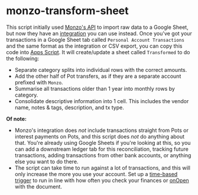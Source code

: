 # monzo-transform-sheet

This script initially used [Monzo's API](https://developers.monzo.com/) to import raw data to a Google Sheet, but now they have an [integration](https://monzo.com/help/monzo-premium/advanced-budgeting-auto-exports) you can use instead. Once you've got your transactions in a Google Sheet tab called `Personal Account Transactions` and the same format as the integration or CSV export, you can copy this code into [Apps Script](https://developers.google.com/apps-script/guides/sheets). It will create/update a sheet called `Transformed` to do the following:

- Separate category splits into individual rows with the correct amounts.
- Add the other half of Pot transfers, as if they are a separate account prefixed with `Monzo`.
- Summarise all transactions older than 1 year into monthly rows by category.
- Consolidate descriptive information into 1 cell. This includes the vendor name, notes & tags, description, and tx type.

**Of note:** 

- Monzo's integration does *not* include transactions straight from Pots or interest payments on Pots, and this script does *not* do anything about that. You're already using Google Sheets if you're looking at this, so you can add a downstream ledger tab for this reconciliation, tracking future transactions, adding transactions from other bank accounts, or anything else you want to do there.
- The script can take time to run against a lot of transactions, and this will only increase the more you use your account. Set up a [time-based trigger](https://developers.google.com/apps-script/guides/triggers/installable#time-driven_triggers) to run in line with how often you check your finances or [onOpen](https://developers.google.com/apps-script/guides/triggers) with the document.
